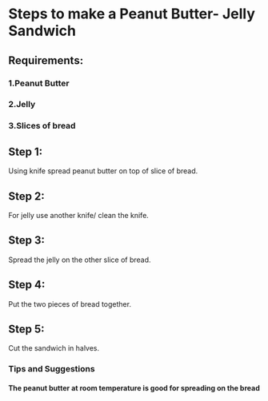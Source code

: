 # Steps to make a Peanut Butter- Jelly Sandwich

## Requirements:
  ### 1.Peanut Butter
  ### 2.Jelly
  ### 3.Slices of bread
    
## Step 1:
Using knife spread peanut butter on top of slice of bread.
## Step 2:
For jelly use another knife/ clean the knife.
## Step 3:
Spread the jelly on the other slice of bread.
## Step 4:
Put the two pieces of bread together.
## Step 5:
Cut the sandwich in halves.

### Tips and Suggestions
#### The peanut butter at room temperature is good for spreading on the bread



